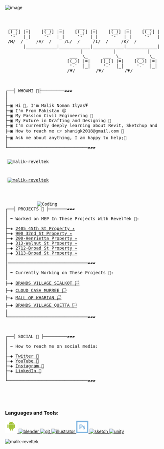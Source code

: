 ![image](https://user-images.githubusercontent.com/117277340/215275878-c29aa852-e573-4f97-93e7-65406d011088.png)


<pre>


  ___   _      ___   _      ___   _      ___   _      ___   _
 [(_)] |=|    [(_)] |=|    [(_)] |=|    [(_)] |=|    [(_)] |=|
  '-`  |_|     '-`  |_|     '-`  |_|     '-`  |_|     '-`  |_|
 /M/  /     /A/  /     /L/  /     /I/  /     /K/  /
       |____________|____________|____________|____________|
                             |            |            |
                         ___  \_      ___  \_      ___  \_
                        [(_)] |=|    [(_)] |=|    [(_)] |=|
                         '-`  |_|     '-`  |_|     '-`  |_|
                        /💗/        /💗/        /💗/



┌──┤ WHOAMI 🗽├─────────▰▰▰
│
│
├─▣ Hi 👋, I'm Malik Noman Ilyas💗
├─▣ I'm From Pakistan 😍
├─▣ My Passion Civil Engineering 👷
├─▣ My Future in Drafting and Designing 🗽
├─▣ I’m currently deeply learning about Revit, Sketchup and Microsoft 🗿
├─▣ How to reach me 👉 shanigk2018@gmail.com 📧 
├─▣ Ask me about anything, I am happy to help;💬 
│
└───────────────────────────────▰▰▰

<p align="left"> <img src="https://komarev.com/ghpvc/?username=malik-reveltek&label=Profile%20views&color=0e75b6&style=flat" alt="malik-reveltek" /> </p>
<p align="left"> <a href="https://github.com/ryo-ma/github-profile-trophy"><img src="https://github-profile-trophy.vercel.app/?username=malik-reveltek" alt="malik-reveltek" /></a> </p>


<img align="right" alt="Coding" width="400" src="https://www.careerguide.com/career/wp-content/uploads/2021/02/giphy-24.gif">
┌──┤ PROJECTS 🗼 ├───────▰▰▰
│
│ ➡ Worked on MEP In These Projects With RevelTek 🌠:
│  
├─◈ <a href="https://github.com/United-Home/2405-45th-St">2405 45th St Property ✴</a>
├─◈ <a href="https://github.com/United-Home/900-32nd-St">900 32nd St Property ✴</a>
├─◈ <a href="https://github.com/United-Home/200-Henrietta">200-Henrietta Property ✴</a>
├─◈ <a href="https://github.com/United-Home/313-Walnut">313-Walnut St Property ✴</a>
├─◈ <a href="https://github.com/United-Home/2712-Broad">2712-Broad St Property ✴</a>
├─◈ <a href="https://github.com/United-Home/3113-Broad">3113-Broad St Property ✴</a>
│
│───────────────────────────────▰▰▰
│
│ ➡ Currently Working on These Projects 🌟:
│
├─◈ <a href="https://www.google.com/url?sa=i&url=https%3A%2F%2Fwww.sialkotproperties.com%2Fproperty%2Fbrand-village-sialkot-kent-booking-now%2F&psig=AOvVaw0_KzIfdLZtwfsxGiTZeFVD&ust=1674912126441000&source=images&cd=vfe&ved=0CBIQ3YkBahcKEwigpPWF7Of8AhUAAAAAHQAAAAAQBA">BRANDS VILLAGE SIALKOT 🏳</a>
├─◈ <a href="https://www.google.com/url?sa=i&url=https%3A%2F%2Fcloudscasa.com%2F&psig=AOvVaw3ApnaxsnuqRJ0Ud34N2iDi&ust=1674912314076000&source=images&cd=vfe&ved=0CBEQjhxqFwoTCIDE0t3s5_wCFQAAAAAdAAAAABAE">CLOUD CASA MURREE 🏳</a>
├─◈ <a href="https://www.facebook.com/Mallofkharian/">MALL OF KHARIAN 🏳</a>
├─◈ <a href="https://www.ammarforte.com/wp-content/uploads/2022/12/main-1.png">BRANDS VILLAGE QUETTA 🏳</a>
│
└───────────────────────────────▰▰▰



┌──┤ SOCIAL 🎯 ├─────────▰▰▰
│
│ ➡ How to reach me on social media:
│
├─◈ <a href="https://twitter.com/nomanmalik44">Twitter 🤝</a>
├─◈ <a href="https://www.youtube.com">YouTube 🤝</a>
├─◈ <a href="https://t.me/nomimalik62">Instagram 🤝</a>
├─◈ <a href="https://www.linkedin.com/in/malik-noman-a7816b251">LinkedIn 🤝</a>
│
└───────────────────────────────▰▰▰




</pre>


<h3 align="left">Languages and Tools:</h3>
<p align="left"> <a href="https://developer.android.com" target="_blank" rel="noreferrer"> <img src="https://raw.githubusercontent.com/devicons/devicon/master/icons/android/android-original-wordmark.svg" alt="android" width="40" height="40"/> </a> <a href="https://www.blender.org/" target="_blank" rel="noreferrer"> <img src="https://download.blender.org/branding/community/blender_community_badge_white.svg" alt="blender" width="40" height="40"/> </a> <a href="https://git-scm.com/" target="_blank" rel="noreferrer"> <img src="https://www.vectorlogo.zone/logos/git-scm/git-scm-icon.svg" alt="git" width="40" height="40"/> </a> <a href="https://www.adobe.com/in/products/illustrator.html" target="_blank" rel="noreferrer"> <img src="https://www.vectorlogo.zone/logos/adobe_illustrator/adobe_illustrator-icon.svg" alt="illustrator" width="40" height="40"/> </a> <a href="https://www.photoshop.com/en" target="_blank" rel="noreferrer"> <img src="https://raw.githubusercontent.com/devicons/devicon/master/icons/photoshop/photoshop-line.svg" alt="photoshop" width="40" height="40"/> </a> <a href="https://www.sketch.com/" target="_blank" rel="noreferrer"> <img src="https://www.vectorlogo.zone/logos/sketchapp/sketchapp-icon.svg" alt="sketch" width="40" height="40"/> </a> <a href="https://unity.com/" target="_blank" rel="noreferrer"> <img src="https://www.vectorlogo.zone/logos/unity3d/unity3d-icon.svg" alt="unity" width="40" height="40"/> </a> </p>



<p><img align="center" src="https://github-readme-streak-stats.herokuapp.com/?user=malik-reveltek&" alt="malik-reveltek" /></p>















<!---
Malik-RevelTek/Malik-RevelTek is a ✨ special ✨ repository because its `README.md` (this file) appears on your GitHub profile.
You can click the Preview link to take a look at your changes.
--->
